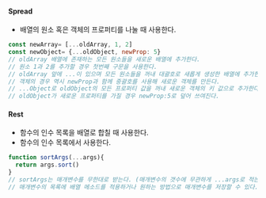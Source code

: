 #### Spread
- 배열의 원소 혹은 객체의 프로퍼티를 나눌 때 사용한다.
```JavaScript
const newArray= [...oldArray, 1, 2]
const newObject= {...oldObject, newProp: 5}
// oldArray 배열에 존재하는 모든 원소들을 새로운 배열에 추가한다.
// 원소 1과 2를 추가할 경우 첫번째 구문을 사용한다.
// oldArray 앞에 ...이 있으며 모든 원소들을 꺼내 대괄호로 새롭게 생성한 배열에 추가한다.
// 객체의 경우 역시 newProp과 함께 중괄호를 사용해 새로운 객체를 만든다.
// ...Object로 oldObject의 모든 프로퍼티 값을 꺼내 새로운 객체의 키 값으로 추가한다.
// oldObject가 새로운 프로퍼티를 가질 경우 newProp:5로 덮어 쓰여진다.
```

#### Rest
- 함수의 인수 목록을 배열로 합칠 때 사용한다.
- 함수의 인수 목록에서 사용한다.
```JavaScript
function sortArgs(...args){
  return args.sort()
}
// sortArgs는 매개변수를 무한대로 받는다. (매개변수의 갯수에 무관하게 ...args로 적는다)
// 매개변수의 목록에 배열 메소드를 적용하거나 원하는 방법으로 매개변수를 저장할 수 있다.
```
